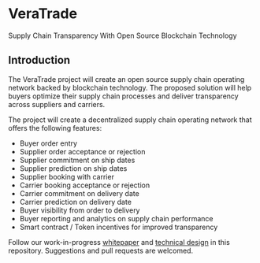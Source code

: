 # VeraTrade
Supply Chain Transparency With Open Source Blockchain Technology

## Introduction
The VeraTrade project will create an open source supply chain operating network backed by blockchain technology. The proposed solution will help buyers optimize their supply chain processes and deliver transparency across suppliers and carriers. 

The project will create a decentralized supply chain operating network that offers the following features:
- Buyer order entry 
- Supplier order acceptance or rejection
- Supplier commitment on ship dates
- Supplier prediction on ship dates
- Supplier booking with carrier
- Carrier booking acceptance or rejection
- Carrier commitment on delivery date 
- Carrier prediction on delivery date
- Buyer visibility from order to delivery
- Buyer reporting and analytics on supply chain performance
- Smart contract / Token incentives for improved transparency 

Follow our work-in-progress [whitepaper](https://github.com/jtberry21/VeraTrade/blob/master/VeraTradeWhitePaper.md) and [technical design](https://github.com/jtberry21/VeraTrade/blob/master/VeraTradeTechnicalDesign.md) in this repository. Suggestions and pull requests are welcomed.
